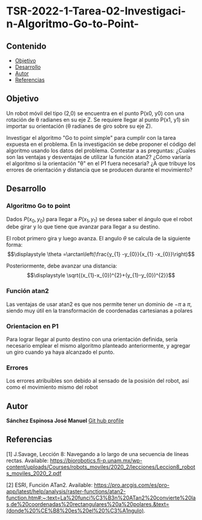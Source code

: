 # TSR-2022-1-Tarea-02-Investigaci-n-Algoritmo-Go-to-Point-

## Contenido

- [Objetivo](#objetivo)
- [Desarrollo](#desarrollo)
- [Autor](#autor)
- [Referencias](#referencias)

## Objetivo
Un robot móvil del tipo (2,0) se encuentra en el punto P(x0, y0) con una rotación de θ radianes en su eje Z. Se requiere llegar al punto P(x1, y1) sin importar su orientación (θ radianes de giro sobre su eje Z).

Investigar el algoritmo "Go to point simple" para cumplir con la tarea expuesta en el problema.
En la investigación se debe proponer el código del algoritmo usando los datos del problema.
Contestar a as preguntas:
¿Cuales son las ventajas y desventajas de utilizar la función atan2?
¿Cómo variaría el algoritmo si la orientación
"θ" en el P1 fuera necesaria?
¿A que tribuye los errores de orientación y distancia que se producen durante el movimiento?

## Desarrollo
### Algoritmo Go to point
Dados $\displaystyle P(x_{0},y_{0})$ para llegar a $\displaystyle P(x_{1},y_{1})$ se desea saber el ángulo que
el robot debe girar y lo que tiene que avanzar para llegar a su destino.

El robot primero gira y luego avanza. 
El angulo $\displaystyle \theta$ se calcula de la siguiente forma:
$$\displaystyle \theta =\arctan\left(\frac{y_{1} -y_{0}}{x_{1} -x_{0}}\right)$$

Posteriormente, debe avanzar una distancia:
$$\displaystyle \sqrt{(x_{1}-x_{0})^{2}+(y_{1}-y_{0})^{2}}$$

### Función atan2
Las ventajas de usar atan2 es que nos permite tener un dominio de $\displaystyle -\pi$ a $\displaystyle \pi$, siendo muy útil en la transformación de coordenadas cartesianas a polares

### Orientacion en P1
Para lograr llegar al punto destino con una orientación definida, sería necesario emplear el mismo algoritmo planteado anteriormente, y agregar un giro cuando ya haya alcanzado el punto.

### Errores
Los errores atribuibles son debido al sensado de la posisión del robot, así como el movimiento mismo del robot

## Autor
**Sánchez Espinosa José Manuel** [Git hub profile](https://github.com/josesanz18)

## Referencias
[1] J.Savage, Lección 8: Navegando a lo largo de una secuencia de líneas rectas. Available: https://biorobotics.fi-p.unam.mx/wp-content/uploads/Courses/robots_moviles/2020_2/lecciones/Leccion8_robots_moviles_2020_2.pdf  

[2] ESRI, Función ATan2. Available: https://pro.arcgis.com/es/pro-app/latest/help/analysis/raster-functions/atan2-function.htm#:~:text=La%20funci%C3%B3n%20ATan2%20convierte%20las,de%20coordenadas%20rectangulares%20a%20polares.&text=(donde%20%CE%B8%20es%20el%20%C3%A1ngulo).
